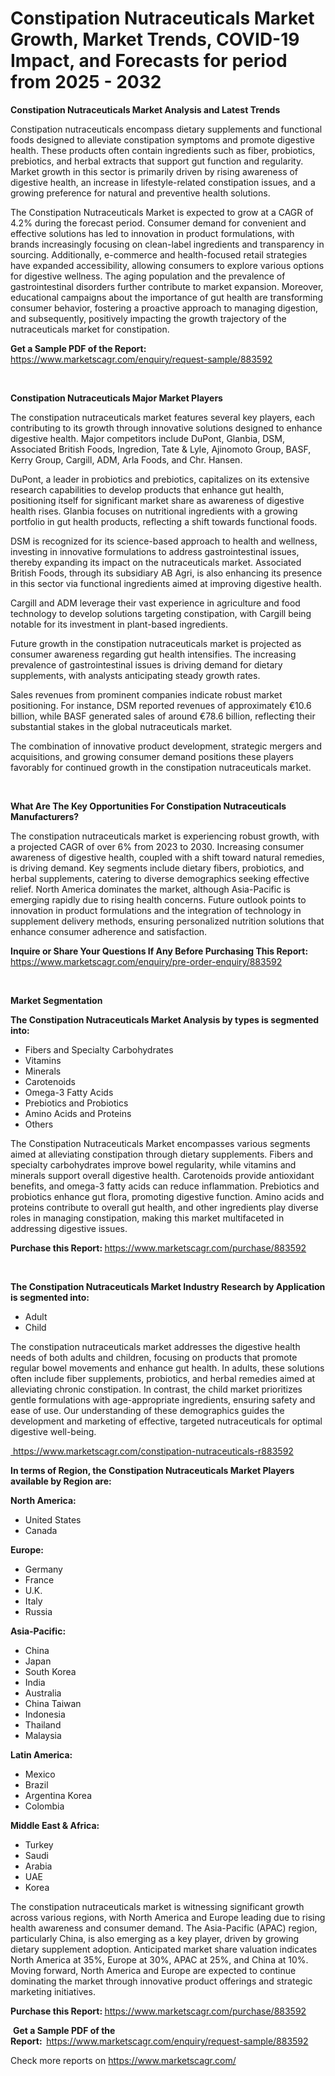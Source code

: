 <p><h1>Constipation Nutraceuticals Market Growth, Market Trends, COVID-19 Impact, and Forecasts for period from 2025 - 2032</h1></p><p><strong>Constipation Nutraceuticals Market Analysis and Latest Trends</strong></p>
<p><p>Constipation nutraceuticals encompass dietary supplements and functional foods designed to alleviate constipation symptoms and promote digestive health. These products often contain ingredients such as fiber, probiotics, prebiotics, and herbal extracts that support gut function and regularity. Market growth in this sector is primarily driven by rising awareness of digestive health, an increase in lifestyle-related constipation issues, and a growing preference for natural and preventive health solutions.</p><p>The Constipation Nutraceuticals Market is expected to grow at a CAGR of 4.2% during the forecast period. Consumer demand for convenient and effective solutions has led to innovation in product formulations, with brands increasingly focusing on clean-label ingredients and transparency in sourcing. Additionally, e-commerce and health-focused retail strategies have expanded accessibility, allowing consumers to explore various options for digestive wellness. The aging population and the prevalence of gastrointestinal disorders further contribute to market expansion. Moreover, educational campaigns about the importance of gut health are transforming consumer behavior, fostering a proactive approach to managing digestion, and subsequently, positively impacting the growth trajectory of the nutraceuticals market for constipation.</p></p>
<p><strong>Get a Sample PDF of the Report:&nbsp;</strong> <a href="https://www.marketscagr.com/enquiry/request-sample/883592?utm_campaign=2945&utm_medium=2&utm_source=Github&utm_content=ia&utm_term=09032025&utm_id=constipation-nutraceuticals">https://www.marketscagr.com/enquiry/request-sample/883592</a></p>
<p>&nbsp;</p>
<p><strong>Constipation Nutraceuticals Major Market Players</strong></p>
<p><p>The constipation nutraceuticals market features several key players, each contributing to its growth through innovative solutions designed to enhance digestive health. Major competitors include DuPont, Glanbia, DSM, Associated British Foods, Ingredion, Tate & Lyle, Ajinomoto Group, BASF, Kerry Group, Cargill, ADM, Arla Foods, and Chr. Hansen.</p><p>DuPont, a leader in probiotics and prebiotics, capitalizes on its extensive research capabilities to develop products that enhance gut health, positioning itself for significant market share as awareness of digestive health rises. Glanbia focuses on nutritional ingredients with a growing portfolio in gut health products, reflecting a shift towards functional foods.</p><p>DSM is recognized for its science-based approach to health and wellness, investing in innovative formulations to address gastrointestinal issues, thereby expanding its impact on the nutraceuticals market. Associated British Foods, through its subsidiary AB Agri, is also enhancing its presence in this sector via functional ingredients aimed at improving digestive health.</p><p>Cargill and ADM leverage their vast experience in agriculture and food technology to develop solutions targeting constipation, with Cargill being notable for its investment in plant-based ingredients.</p><p>Future growth in the constipation nutraceuticals market is projected as consumer awareness regarding gut health intensifies. The increasing prevalence of gastrointestinal issues is driving demand for dietary supplements, with analysts anticipating steady growth rates.</p><p>Sales revenues from prominent companies indicate robust market positioning. For instance, DSM reported revenues of approximately €10.6 billion, while BASF generated sales of around €78.6 billion, reflecting their substantial stakes in the global nutraceuticals market.</p><p>The combination of innovative product development, strategic mergers and acquisitions, and growing consumer demand positions these players favorably for continued growth in the constipation nutraceuticals market.</p></p>
<p>&nbsp;</p>
<p><strong>What Are The Key Opportunities For Constipation Nutraceuticals Manufacturers?</strong></p>
<p><p>The constipation nutraceuticals market is experiencing robust growth, with a projected CAGR of over 6% from 2023 to 2030. Increasing consumer awareness of digestive health, coupled with a shift toward natural remedies, is driving demand. Key segments include dietary fibers, probiotics, and herbal supplements, catering to diverse demographics seeking effective relief. North America dominates the market, although Asia-Pacific is emerging rapidly due to rising health concerns. Future outlook points to innovation in product formulations and the integration of technology in supplement delivery methods, ensuring personalized nutrition solutions that enhance consumer adherence and satisfaction.</p></p>
<p><strong>Inquire or Share Your Questions If Any Before Purchasing This Report:</strong> <a href="https://www.marketscagr.com/enquiry/pre-order-enquiry/883592?utm_campaign=2945&utm_medium=2&utm_source=Github&utm_content=ia&utm_term=09032025&utm_id=constipation-nutraceuticals">https://www.marketscagr.com/enquiry/pre-order-enquiry/883592</a></p>
<p>&nbsp;</p>
<p><strong>Market Segmentation</strong></p>
<p><strong>The Constipation Nutraceuticals Market Analysis by types is segmented into:</strong></p>
<p><ul><li>Fibers and Specialty Carbohydrates</li><li>Vitamins</li><li>Minerals</li><li>Carotenoids</li><li>Omega-3 Fatty Acids</li><li>Prebiotics and Probiotics</li><li>Amino Acids and Proteins</li><li>Others</li></ul></p>
<p><p>The Constipation Nutraceuticals Market encompasses various segments aimed at alleviating constipation through dietary supplements. Fibers and specialty carbohydrates improve bowel regularity, while vitamins and minerals support overall digestive health. Carotenoids provide antioxidant benefits, and omega-3 fatty acids can reduce inflammation. Prebiotics and probiotics enhance gut flora, promoting digestive function. Amino acids and proteins contribute to overall gut health, and other ingredients play diverse roles in managing constipation, making this market multifaceted in addressing digestive issues.</p></p>
<p><strong>Purchase this Report:&nbsp;</strong><a href="https://www.marketscagr.com/purchase/883592?utm_campaign=2945&utm_medium=2&utm_source=Github&utm_content=ia&utm_term=09032025&utm_id=constipation-nutraceuticals">https://www.marketscagr.com/purchase/883592</a></p>
<p>&nbsp;</p>
<p><strong>The Constipation Nutraceuticals Market Industry Research by Application is segmented into:</strong></p>
<p><ul><li>Adult</li><li>Child</li></ul></p>
<p><p>The constipation nutraceuticals market addresses the digestive health needs of both adults and children, focusing on products that promote regular bowel movements and enhance gut health. In adults, these solutions often include fiber supplements, probiotics, and herbal remedies aimed at alleviating chronic constipation. In contrast, the child market prioritizes gentle formulations with age-appropriate ingredients, ensuring safety and ease of use. Our understanding of these demographics guides the development and marketing of effective, targeted nutraceuticals for optimal digestive well-being.</p></p>
<p><a href="https://www.marketscagr.com/constipation-nutraceuticals-r883592?utm_campaign=2945&utm_medium=2&utm_source=Github&utm_content=ia&utm_term=09032025&utm_id=constipation-nutraceuticals">&nbsp;https://www.marketscagr.com/constipation-nutraceuticals-r883592</a></p>
<p><strong>In terms of Region, the Constipation Nutraceuticals Market Players available by Region are:</strong></p>
<p>
    <p> <strong> North America: </strong>
        <ul>
            <li>United States</li>
            <li>Canada</li>
        </ul>
        </p> 
    <p> <strong> Europe: </strong>
        <ul>
            <li>Germany</li>
            <li>France</li>
            <li>U.K.</li>
            <li>Italy</li>
            <li>Russia</li>
        </ul>
        </p> 
    <p> <strong> Asia-Pacific: </strong>
        <ul>
            <li>China</li>
            <li>Japan</li>
            <li>South Korea</li>
            <li>India</li>
            <li>Australia</li>
            <li>China Taiwan</li>
            <li>Indonesia</li>
            <li>Thailand</li>
            <li>Malaysia</li>
        </ul>
        </p> 
    <p> <strong> Latin America: </strong>
        <ul>
            <li>Mexico</li>
            <li>Brazil</li>
            <li>Argentina Korea</li>
            <li>Colombia</li>
        </ul>
        </p> 
    <p> <strong> Middle East & Africa: </strong>
        <ul>
            <li>Turkey</li>
            <li>Saudi</li>
            <li>Arabia</li>
            <li>UAE</li>
            <li>Korea</li>
        </ul>
    </p>
    </p>
<p><p>The constipation nutraceuticals market is witnessing significant growth across various regions, with North America and Europe leading due to rising health awareness and consumer demand. The Asia-Pacific (APAC) region, particularly China, is also emerging as a key player, driven by growing dietary supplement adoption. Anticipated market share valuation indicates North America at 35%, Europe at 30%, APAC at 25%, and China at 10%. Moving forward, North America and Europe are expected to continue dominating the market through innovative product offerings and strategic marketing initiatives.</p></p>
<p><strong>Purchase this Report: </strong><a href="https://www.marketscagr.com/purchase/883592?utm_campaign=2945&utm_medium=2&utm_source=Github&utm_content=ia&utm_term=09032025&utm_id=constipation-nutraceuticals">https://www.marketscagr.com/purchase/883592</a></p>
<p>&nbsp;<strong>Get a Sample PDF of the Report:&nbsp;&nbsp;</strong><a href="https://www.marketscagr.com/enquiry/request-sample/883592?utm_campaign=2945&utm_medium=2&utm_source=Github&utm_content=ia&utm_term=09032025&utm_id=constipation-nutraceuticals">https://www.marketscagr.com/enquiry/request-sample/883592</a></p>
<p><strong></strong></p>
<p>Check more reports on <a href="https://www.marketscagr.com/?utm_campaign=2945&utm_medium=2&utm_source=Github&utm_content=ia&utm_term=09032025&utm_id=constipation-nutraceuticals">https://www.marketscagr.com/</a></p>